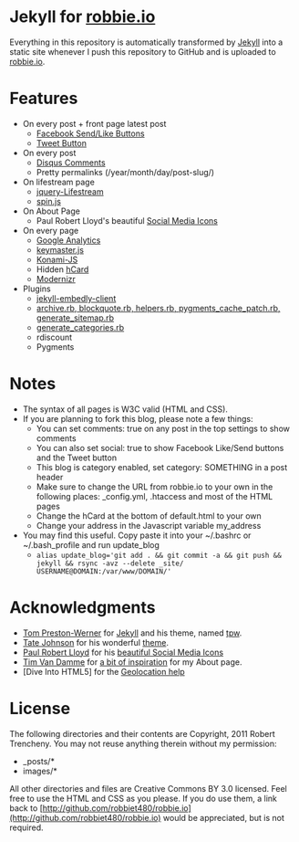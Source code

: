 # Jekyll for [robbie.io](http://robbie.io)

Everything in this repository is automatically transformed by [Jekyll](http://github.com/mojombo/jekyll) into a static site whenever I push this repository to GitHub and is uploaded to [robbie.io](http://robbie.io).

# Features

* On every post + front page latest post
  * [Facebook Send/Like Buttons](https://developers.facebook.com/docs/reference/plugins/like/)
  * [Tweet Button](https://twitter.com/about/resources/tweetbutton)
* On every post
  * [Disqus Comments](http://disqus.com)
  * Pretty permalinks (/year/month/day/post-slug/)
* On lifestream page
  * [jquery-Lifestream](http://christianv.github.com/jquery-lifestream/)
  * [spin.js](http://fgnass.github.com/spin.js/)
* On About Page
  * Paul Robert Lloyd's beautiful [Social Media Icons](http://paulrobertlloyd.com/2009/06/social_media_icons/)
* On every page
  * [Google Analytics](http://analytics.google.com)
  * [keymaster.js](https://github.com/madrobby/keymaster)
  * [Konami-JS](http://snaptortoise.com/konami-js/)
  * Hidden [hCard](http://microformats.org/wiki/hcard)
  * [Modernizr](http://www.modernizr.com/)
* Plugins
  * [jekyll-embedly-client](https://github.com/robb/jekyll-embedly-client)
  * [archive.rb, blockquote.rb, helpers.rb, pygments\_cache\_patch.rb, generate\_sitemap.rb](https://github.com/josegonzalez/josediazgonzalez.com/tree/master/_plugins)
  * [generate\_categories.rb](http://recursive-design.com/projects/jekyll-plugins/)
  * rdiscount
  * Pygments

# Notes
* The syntax of all pages is W3C valid (HTML and CSS).
* If you are planning to fork this blog, please note a few things:
  * You can set comments: true on any post in the top settings to show comments
  * You can also set social: true to show Facebook Like/Send buttons and the Tweet button
  * This blog is category enabled, set category: SOMETHING in a post header
  * Make sure to change the URL from robbie.io to your own in the following places: _config.yml, .htaccess and most of the HTML pages
  * Change the hCard at the bottom of default.html to your own
  * Change your address in the Javascript variable my\_address
* You may find this useful. Copy paste it into your ~/.bashrc or ~/.bash\_profile and run update\_blog 
  * `alias update_blog='git add . && git commit -a && git push && jekyll && rsync -avz --delete _site/ USERNAME@DOMAIN:/var/www/DOMAIN/'`

# Acknowledgments

* [Tom Preston-Werner](http://tom.preston-werner.com/) for [Jekyll](http://github.com/mojombo/jekyll) and his theme, named [tpw](https://github.com/mojombo/tpw).
* [Tate Johnson](http://tatey.com) for his wonderful [theme](https://github.com/tatey/tatey.com).
* [Paul Robert Lloyd](http://paulrobertlloyd.com/2009/06/social_media_icons/) for his [beautiful Social Media Icons](http://paulrobertlloyd.com/2009/06/social_media_icons/)
* [Tim Van Damme](http://timvandamme.com/) for [a bit of inspiration](http://timvandamme.com/#networks) for my About page.
* [Dive Into HTML5] for the [Geolocation help](http://diveintohtml5.org/geolocation.html)


# License

The following directories and their contents are Copyright, 2011 Robert Trencheny. You may not reuse anything therein without my permission:

* _posts/*
* images/*

All other directories and files are Creative Commons BY 3.0 licensed. Feel free to use the HTML and CSS as you please. If you do use them, a link back to [http://github.com/robbiet480/robbie.io](http://github.com/robbiet480/robbie.io) would be appreciated, but is not required.